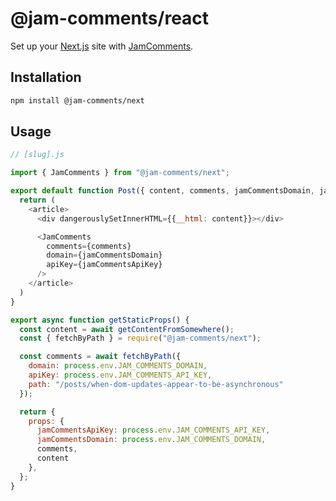 # @jam-comments/react

Set up your [Next.js](https://nextjs.org/) site with [JamComments](https://www.jamcomments.com).

## Installation

```bash
npm install @jam-comments/next
```

## Usage

```js
// [slug].js

import { JamComments } from "@jam-comments/next";

export default function Post({ content, comments, jamCommentsDomain, jamCommentsApiKey}) {
  return (
    <article>
      <div dangerouslySetInnerHTML={{__html: content}}></div>

      <JamComments
        comments={comments}
        domain={jamCommentsDomain}
        apiKey={jamCommentsApiKey}
      />
    </article>
  )
}

export async function getStaticProps() {
  const content = await getContentFromSomewhere();
  const { fetchByPath } = require("@jam-comments/next");

  const comments = await fetchByPath({
    domain: process.env.JAM_COMMENTS_DOMAIN,
    apiKey: process.env.JAM_COMMENTS_API_KEY,
    path: "/posts/when-dom-updates-appear-to-be-asynchronous"
  });

  return {
    props: {
      jamCommentsApiKey: process.env.JAM_COMMENTS_API_KEY,
      jamCommentsDomain: process.env.JAM_COMMENTS_DOMAIN,
      comments,
      content
    },
  };
}

```
